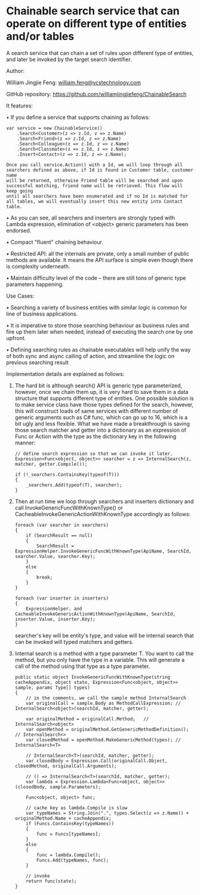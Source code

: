 # Chainable search service that can operate on different type of entities and/or tables

A search service that can chain a set of rules upon different type of entities, and later be invoked by the target search identifier.

Author:	

William Jingjie Feng:	<william.feng@vcstechnology.com>

GitHub repository:
<https://github.com/williamjingjiefeng/ChainableSearch>

It features:

•	If you define a service that supports chaining as follows:
	
    var service = new ChainableService()
        .Search<Customer>(z => z.Id, z => z.Name)
        .Search<Friend>(z => z.Id, z => z.Name)
        .Search<Colleague>(z => z.Id, z => z.Name)
        .Search<Classmate>(z => z.Id, z => z.Name)
        .Insert<Contact>(z => z.Id, z => z.Name);

	Once you call service.Action() with a Id, we will loop through all searchers defined as above, if Id is found in Customer table, customer name 
	will be returned, otherwise Friend table will be searched and upon successful matching, friend name will be retrieved. This flow will keep going 
	until all searchers have been enumerated and if no Id is matched for all tables, we will eventually insert this new entity into Contact table.

•	As you can see, all searchers and inserters are strongly typed with Lambda expression, elimination of \<object\> generic parameters has been endorsed.

•	Compact "fluent" chaining behaviour.

•	Restricted API: all the internals are private, only a small number of public methods are available. It means the API surface is simple 
	even though there is complexity underneath.

•	Maintain difficulty level of the code – there are still tons of generic type parameters happening.

Use Cases:

•	Searching a variety of business entities with similar logic is common for line of business applications.

•	It is imperative to store those searching behaviour as business rules and fire up them later when needed, instead of executing the search one by one 
    upfront.

•	Defining searching rules as chainable executables will help unify the way of both sync and async calling of action, and streamline the logic on previous 
    searching result

Implementation details are explained as follows:

1. 	The hard bit is although search() API is generic type parameterized, however, once we chain them up, it is very hard to save them in a data structure that 
	supports different type of entities. One possible solution is to make service class have those types defined for the search, however, this will construct 
    loads of same services with different number of generic arguments such as C# func, which can go up to 16, which is a bit ugly and less flexible. What we 
    have made a breakthrough is saving those search matcher and getter into a dictionary as an expression of Func or Action with the type as the dictionary key
    in the following manner:

        // define search expression so that we can invoke it later.
        Expression<Func<object, object>> searcher = z => InternalSearch(z, matcher, getter.Compile());

        if (!_searchers.ContainsKey(typeof(T)))
        {
            _searchers.Add(typeof(T), searcher);
        }
	
2.	Then at run time we loop through searchers and inserters dictionary and call InvokeGenericFuncWithKnownType() or CacheableInvokeGenericActionWithKnownType
    accordingly as follows:

        foreach (var searcher in searchers) 
        {
            if (SearchResult == null)
            {
                SearchResult = ExpressionHelper.InvokeGenericFuncWithKnownType(ApiName, SearchId, searcher.Value, searcher.Key);
            }
            else
            {
                break;
            }
        }

        foreach (var inserter in inserters) 
        {
            ExpressionHelper. and CacheableInvokeGenericActionWithKnownType(ApiName, SearchId, inserter.Value, inserter.Key);
        }

	searcher's key will be entity's type, and value will be internal search that can be invoked will typed matchers and getters.

3.	Internal search is a method with a type parameter T. You want to call the method, but you only have the type in a variable. 
    This will generate a call of the method using that type as a type parameter.

        public static object InvokeGenericFuncWithKnownType(string cacheAppendix, object state, Expression<Func<object, object>> sample, params Type[] types)
        {
            // in the comments, we call the sample method InternalSearch
            var originalCall = sample.Body as MethodCallExpression; // InternalSearch<object>(searchId, matcher, getter);

            var originalMethod = originalCall.Method;   // InternalSearch<object>
            var openMethod = originalMethod.GetGenericMethodDefinition(); // InternalSearch<>
            var closedMethod = openMethod.MakeGenericMethod(types); // InternalSearch<T>

            // InternalSearch<T>(searchId, matcher, getter);
            var closedBody = Expression.Call(originalCall.Object, closedMethod, originalCall.Arguments);

            // () => InternalSearch<T>(searchId, matcher, getter);
            var lambda = Expression.Lambda<Func<object, object>>(closedBody, sample.Parameters);

            Func<object, object> func;

            // cache key as lambda.Compile is slow
            var typeNames = String.Join(".", types.Select(z => z.Name)) + originalMethod.Name + cacheAppendix;
            if (Funcs.ContainsKey(typeNames))
            {
                func = Funcs[typeNames];
            }
            else
            {
                func = lambda.Compile();
                Funcs.Add(typeNames, func);
            }

            // invoke
            return func(state);
        }